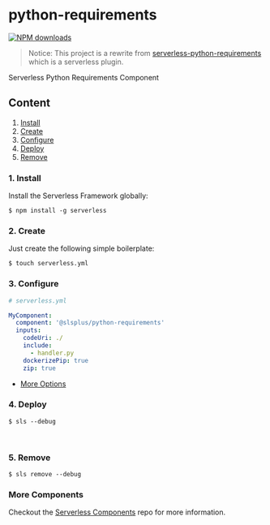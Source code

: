 # python-requirements

[![NPM downloads](http://img.shields.io/npm/dm/@slsplus/python-requirements.svg?style=flat-square)](http://www.npmtrends.com/@slsplus/python-requirements)

> Notice: This project is a rewrite from [serverless-python-requirements](https://github.com/UnitedIncome/serverless-python-requirements) which is a serverless plugin.

Serverless Python Requirements Component

## Content

1. [Install](#1-install)
2. [Create](#2-create)
3. [Configure](#3-configure)
4. [Deploy](#4-deploy)
5. [Remove](#5-Remove)

### 1. Install

Install the Serverless Framework globally:

```shell
$ npm install -g serverless
```

### 2. Create

Just create the following simple boilerplate:

```shell
$ touch serverless.yml
```

### 3. Configure

```yml
# serverless.yml

MyComponent:
  component: '@slsplus/python-requirements'
  inputs:
    codeUri: ./
    include:
      - handler.py
    dockerizePip: true
    zip: true
```

- [More Options](./docs/configure.md)

### 4. Deploy

```shell
$ sls --debug
```

&nbsp;

### 5. Remove

```shell
$ sls remove --debug
```

### More Components

Checkout the [Serverless Components](https://github.com/serverless/components) repo for more information.
